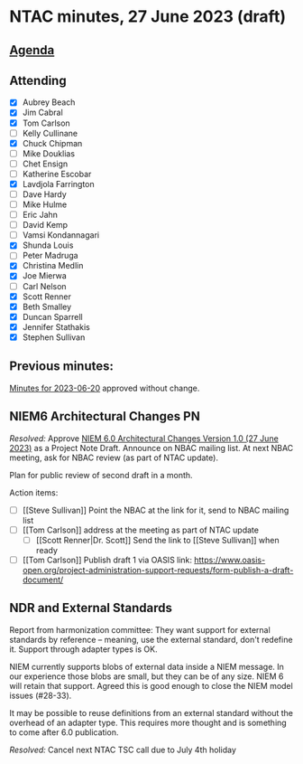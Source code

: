 # NTAC minutes, 27 June 2023 (draft)

## [Agenda](2023-06-27-agenda.md)

## Attending

- [x] Aubrey Beach
- [x] Jim Cabral
- [x] Tom Carlson
- [ ] Kelly Cullinane
- [x] Chuck Chipman
- [ ] Mike Douklias
- [ ] Chet Ensign
- [ ] Katherine Escobar
- [x] Lavdjola Farrington
- [ ] Dave Hardy
- [ ] Mike Hulme
- [ ] Eric Jahn
- [ ] David Kemp
- [ ] Vamsi Kondannagari
- [x] Shunda Louis
- [ ] Peter Madruga
- [x] Christina Medlin
- [x] Joe Mierwa
- [ ] Carl Nelson
- [x] Scott Renner
- [x] Beth Smalley
- [x] Duncan Sparrell
- [x] Jennifer Stathakis
- [x] Stephen Sullivan

## **Previous minutes:**  

[Minutes for 2023-06-20](2023-06-20-minutes.md) approved without change.

## NIEM6 Architectural Changes PN

*Resolved:*  Approve [NIEM 6.0 Architectural Changes Version 1.0 (27 June 2023)](https://github.com/niemopen/ntac-admin/blob/main/project-notes/docs/niem-6.0-arch-changes/niem-6.0-arch-changes-v1.0-pn01.md#niem-60-architectural-changes-version-10) as a Project Note Draft.  Announce on NBAC mailing list.  At next NBAC meeting, ask for NBAC review (as part of NTAC update).

Plan for public review of second draft in a month.

Action items:

- [ ] [[Steve Sullivan]] Point the NBAC at the link for it, send to NBAC mailing list
- [ ] [[Tom Carlson]] address at the meeting as part of NTAC update
  - [ ] [[Scott Renner|Dr. Scott]] Send the link to [[Steve Sullivan]] when ready
- [ ] [[Tom Carlson]] Publish draft 1 via OASIS link: https://www.oasis-open.org/project-administration-support-requests/form-publish-a-draft-document/

## NDR and External Standards

Report from harmonization committee:  They want support for external standards by reference – meaning, use the external standard, don't redefine it.  Support through adapter types is OK.

NIEM currently supports blobs of external data inside a NIEM message.  In our experience those blobs are small, but they can be of any size.  NIEM 6 will retain that support.  Agreed this is good enough to close the NIEM model issues (#28-33).

It may be possible to reuse definitions from an external standard without the overhead of an adapter type.  This requires more thought and is something to come after 6.0 publication.

_Resolved:_ Cancel next NTAC TSC call due to July 4th holiday



